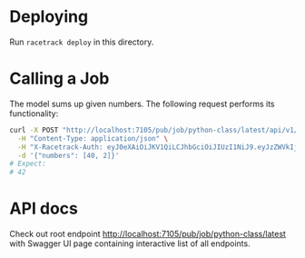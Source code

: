 # Deploying
Run `racetrack deploy` in this directory.

# Calling a Job
The model sums up given numbers. 
The following request performs its functionality:
```bash
curl -X POST "http://localhost:7105/pub/job/python-class/latest/api/v1/perform" \
  -H "Content-Type: application/json" \
  -H "X-Racetrack-Auth: eyJ0eXAiOiJKV1QiLCJhbGciOiJIUzI1NiJ9.eyJzZWVkIjoiY2UwODFiMDUtYTRhMC00MTRhLThmNmEtODRjMDIzMTkxNmE2Iiwic3ViamVjdCI6ImFkbWluIiwic3ViamVjdF90eXBlIjoidXNlciIsInNjb3BlcyI6bnVsbH0._XIg7ainazrLnU6-4pJ1BW63vPpgtX41O2RhxshW-E0" \
  -d '{"numbers": [40, 2]}'
# Expect:
# 42
```

# API docs
Check out root endpoint [http://localhost:7105/pub/job/python-class/latest](http://localhost:7105/pub/job/python-class/latest)
with Swagger UI page containing interactive list of all endpoints.
